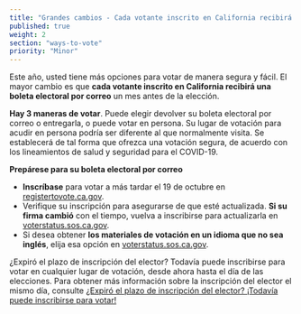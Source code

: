 ```yaml
---
title: "Grandes cambios - Cada votante inscrito en California recibirá una boleta electoral por correo"
published: true
weight: 2
section: "ways-to-vote"
priority: "Minor"
---
```


Este año, usted tiene más opciones para votar de manera segura y fácil. El mayor cambio es que **cada votante inscrito en California recibirá una boleta electoral por correo** un mes antes de la elección.

**Hay 3 maneras de votar**. Puede elegir devolver su boleta electoral por correo o entregarla, o puede votar en persona. Su lugar de votación para acudir en persona podría ser diferente al que normalmente visita. Se establecerá de tal forma que ofrezca una votación segura, de acuerdo con los lineamientos de salud y seguridad para el COVID-19.

**Prepárese para su boleta electoral por correo**
- **Inscríbase** para votar a más tardar el 19 de octubre en [registertovote.ca.gov](https://registertovote.ca.gov/es-mx).
- Verifique su inscripción para asegurarse de que esté actualizada. **Si su firma cambió** con el tiempo, vuelva a inscribirse para actualizarla en [voterstatus.sos.ca.gov](https://voterstatus.sos.ca.gov/ES).
- Si desea obtener **los materiales de votación en un idioma que no sea inglés**, elija esa opción en [voterstatus.sos.ca.gov](https://voterstatus.sos.ca.gov/ES).

¿Expiró el plazo de inscripción del elector? Todavía puede inscribirse para votar en cualquier lugar de votación, desde ahora hasta el día de las elecciones. Para obtener más información sobre la inscripción del elector el mismo día, consulte [¿Expiró el plazo de inscripción del elector? ¡Todavía puede inscribirse para votar!](#menu-item-missed-the-voter-registration-deadline-you-can-still-register-and-vote)

   